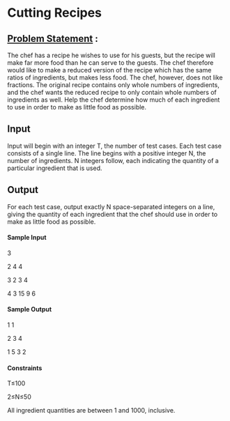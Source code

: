 # Cutting Recipes

## [Problem Statement](https://www.codechef.com/problems/RECIPE) :

The chef has a recipe he wishes to use for his guests, but the recipe will make far more food than he can serve to the guests. The chef therefore would like to make a reduced version of the recipe which has the same ratios of ingredients, but makes less food. The chef, however, does not like fractions. The original recipe contains only whole numbers of ingredients, and the chef wants the reduced recipe to only contain whole numbers of ingredients as well. Help the chef determine how much of each ingredient to use in order to make as little food as possible.

## Input

Input will begin with an integer T, the number of test cases. Each test case consists of a single line. The line begins with a positive integer N, the number of ingredients. N integers follow, each indicating the quantity of a particular ingredient that is used.

## Output
For each test case, output exactly N space-separated integers on a line, giving the quantity of each ingredient that the chef should use in order to make as little food as possible.

#### Sample Input
3

2 4 4

3 2 3 4

4 3 15 9 6

#### Sample Output

1 1

2 3 4

1 5 3 2

#### Constraints

T≤100

2≤N≤50

All ingredient quantities are between 1 and 1000, inclusive.